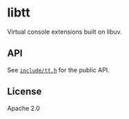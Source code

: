 # libtt

Virtual console extensions built on libuv.

## API

See [`include/tt.h`](include/tt.h) for the public API.

## License

Apache 2.0
